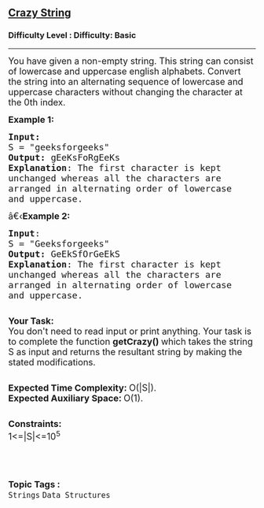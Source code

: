 <h2><a href="https://www.geeksforgeeks.org/problems/crazy-string1157/1?page=2&category=Strings&difficulty=Basic&status=unsolved&sortBy=latest">Crazy String</a></h2><h3>Difficulty Level : Difficulty: Basic</h3><hr><div class="problems_problem_content__Xm_eO" bis_skin_checked="1"><p><span style="font-size:18px">You have given a non-empty string. This string can consist of lowercase and uppercase english alphabets. Convert the string into an alternating sequence of lowercase and uppercase characters without changing the character at the 0th index.</span></p>

<p><span style="font-size:18px"><strong>Example 1:</strong></span></p>

<pre><span style="font-size:18px"><strong>Input:</strong>
S = "geeksforgeeks"
<strong>Output:</strong> gEeKsFoRgEeKs
<strong>Explanation</strong>: The first character is kept
unchanged whereas all the characters are
arranged in alternating order of lowercase
and uppercase.</span>
</pre>

<p><span style="font-size:18px">â€‹<strong>Example 2:</strong></span></p>

<pre><span style="font-size:18px"><strong>Input</strong>: 
S = "Geeksforgeeks"
<strong>Output:</strong> GeEkSfOrGeEkS
<strong>Explanation</strong>: The first character is kept
unchanged whereas all the characters are
arranged in alternating order of lowercase
and uppercase.
</span></pre>

<p><br>
<span style="font-size:18px"><strong>Your Task:</strong><br>
You don't need to read input or print anything. Your task is to complete the function&nbsp;<strong>getCrazy()&nbsp;</strong>which takes the string S as input and returns the resultant string by making the stated&nbsp;modifications.</span></p>

<p><br>
<span style="font-size:18px"><strong>Expected Time Complexity:&nbsp;</strong>O(|S|).<br>
<strong>Expected Auxiliary Space:&nbsp;</strong>O(1).</span></p>

<p><br>
<span style="font-size:18px"><strong>Constraints:</strong><br>
1&lt;=|S|&lt;=10<sup>5</sup></span></p>

<p>&nbsp;</p>
</div><br><p><span style=font-size:18px><strong>Topic Tags : </strong><br><code>Strings</code>&nbsp;<code>Data Structures</code>&nbsp;